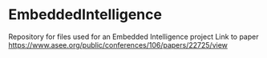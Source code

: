 # EmbeddedIntelligence
Repository for files used for an Embedded Intelligence project
Link to paper https://www.asee.org/public/conferences/106/papers/22725/view
